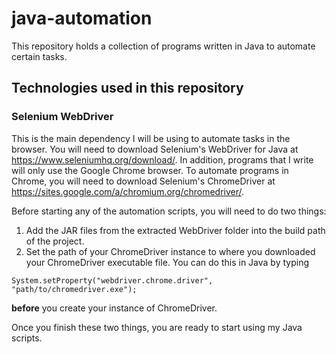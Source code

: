 # java-automation

This repository holds a collection of programs written in Java to automate certain tasks.  

## Technologies used in this repository  

### Selenium WebDriver  

This is the main dependency I will be using to automate tasks in the browser. You will need to download Selenium's WebDriver for Java at https://www.seleniumhq.org/download/. In addition, programs that I write will only use the Google Chrome browser. To automate programs in Chrome, you will need to download Selenium's ChromeDriver at https://sites.google.com/a/chromium.org/chromedriver/.  

Before starting any of the automation scripts, you will need to do two things:  
1. Add the JAR files from the extracted WebDriver folder into the build path of the project. 
2. Set the path of your ChromeDriver instance to where you downloaded your ChromeDriver executable file. You can do this in Java by typing
```
System.setProperty("webdriver.chrome.driver", "path/to/chromedriver.exe");
```
**before** you create your instance of ChromeDriver.  

Once you finish these two things, you are ready to start using my Java scripts.
